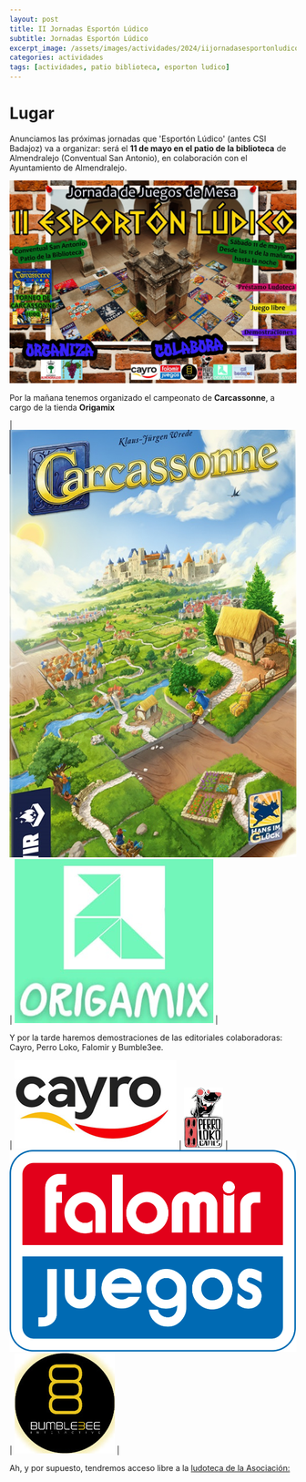 ```yaml
---
layout: post
title: II Jornadas Esportón Lúdico
subtitle: Jornadas Esportón Lúdico
excerpt_image: /assets/images/actividades/2024/iijornadasesportonludico/cartel.jpg
categories: actividades
tags: [actividades, patio biblioteca, esporton ludico]
---
```


# Lugar

Anunciamos las próximas jornadas que 'Esportón Lúdico' (antes CSI Badajoz) va a organizar: será el <b>11 de mayo en el patio de la biblioteca</b> de Almendralejo (Conventual San Antonio), en colaboración con el Ayuntamiento de Almendralejo.

![banner](/assets/images/actividades/2024/iijornadasesportonludico/cartel.jpg)

Por la mañana tenemos organizado el campeonato de <b>Carcassonne</b>, a cargo de la tienda <b>Origamix</b>

| ![banner](/assets/images/actividades/2024/iijornadasesportonludico/carcassonne.jpg) | ![banner](/assets/images/actividades/2024/iijornadasesportonludico/logo-origamix.jpg) |


Y por la tarde haremos demostraciones de las editoriales colaboradoras: Cayro, Perro Loko, Falomir y Bumble3ee.

| ![banner](/assets/images/actividades/2024/iijornadasesportonludico/cayro.png) | ![banner](/assets/images/actividades/2024/iijornadasesportonludico/logo-perroloko.png) | ![banner](/assets/images/actividades/2024/iijornadasesportonludico/logo-falomir-x2.png) | ![banner](/assets/images/actividades/2024/iijornadasesportonludico/logo-bumble3ee.png) |


Ah, y por supuesto, tendremos acceso libre a la [ludoteca de la Asociación:](https://boardgamegeek.com/collection/user/AsociacionCSIBadajoz?rankobjecttype=subtype&rankobjectid=1&columns=title%7Cthumbnail%7Cversion%7Ccomment&geekranks=Board%20Game%20Rank&own=1&objecttype=thing&ff=1&subtype=boardgame)

